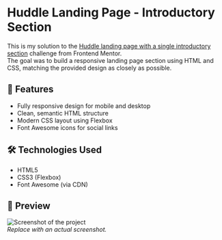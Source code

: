 # Huddle Landing Page - Introductory Section

This is my solution to the [Huddle landing page with a single introductory section](https://www.frontendmentor.io/challenges/huddle-landing-page-with-a-single-introductory-section-3c3e3e24a1) challenge from Frontend Mentor.  
The goal was to build a responsive landing page section using HTML and CSS, matching the provided design as closely as possible.

## 🚀 Features
- Fully responsive design for mobile and desktop
- Clean, semantic HTML structure
- Modern CSS layout using Flexbox
- Font Awesome icons for social links

## 🛠️ Technologies Used
- HTML5
- CSS3 (Flexbox)
- Font Awesome (via CDN)

## 📸 Preview
![Screenshot of the project](./images/screenshot.png)  
*Replace with an actual screenshot.*

